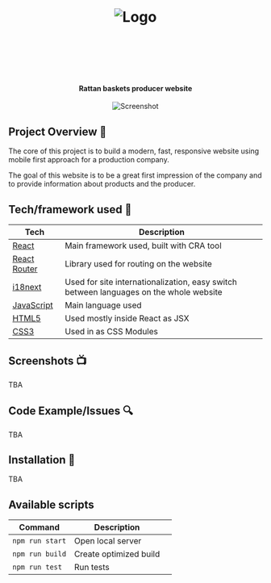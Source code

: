 <h1 align="center">
<br>

<p align="center">
<img src=""  alt="Logo">
</p>

<br>

<br>

</h1>

<h4 align="center">Rattan baskets producer website</h4>

<p align="center">
  <a >
    <img src=""
         alt="Screenshot">
  </a>
</p>

## Project Overview 🎉

The core of this project is to build a modern, fast, responsive website using mobile first approach for a production company.

The goal of this website is to be a great first impression of the company and to provide information about products and the producer.

## Tech/framework used 🔧

| Tech              | Description                                                                            |
| ----------------- | -------------------------------------------------------------------------------------- |
| [React](X)        | Main framework used, built with CRA tool                                               |
| [React Router](X) | Library used for routing on the website                                                |
| [i18next](X)      | Used for site internationalization, easy switch between languages on the whole website |
| [JavaScript](X)   | Main language used                                                                     |
| [HTML5](X)        | Used mostly inside React as JSX                                                        |
| [CSS3](X)         | Used in as CSS Modules                                                                 |

## Screenshots 📺

TBA

## Code Example/Issues 🔍

TBA

## Installation 💾

TBA

## Available scripts

| Command         | Description            |     |
| --------------- | ---------------------- | --- |
| `npm run start` | Open local server      |     |
| `npm run build` | Create optimized build |     |
| `npm run test`  | Run tests              |     |

